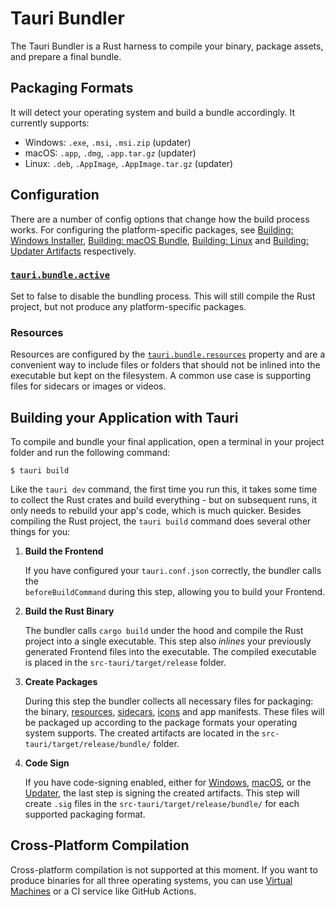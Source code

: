 # Tauri Bundler

The Tauri Bundler is a Rust harness to compile your binary, package assets, and
prepare a final bundle.

## Packaging Formats

It will detect your operating system and build a bundle accordingly. It
currently supports:

- Windows: `.exe`, `.msi`, `.msi.zip` (updater)
- macOS: `.app`, `.dmg`, `.app.tar.gz` (updater)
- Linux: `.deb`, `.AppImage`, `.AppImage.tar.gz` (updater)

## Configuration

There are a number of config options that change how the build process works. For configuring the platform-specific packages, see [Building: Windows Installer], [Building: macOS Bundle], [Building: Linux] and [Building: Updater Artifacts] respectively.

### [`tauri.bundle.active`]

Set to false to disable the bundling process. This will still compile the Rust
project, but not produce any platform-specific packages.

### Resources

Resources are configured by the [`tauri.bundle.resources`] property and are a
convenient way to include files or folders that should not be inlined into the
executable but kept on the filesystem. A common use case is supporting files for
sidecars or images or videos.

## Building your Application with Tauri

To compile and bundle your final application, open a terminal in your project
folder and run the following command:

```console
$ tauri build
```

Like the `tauri dev` command, the first time you run this, it takes some time to
collect the Rust crates and build everything - but on subsequent runs, it only
needs to rebuild your app's code, which is much quicker. Besides compiling the
Rust project, the `tauri build` command does several other things for you:

1. **Build the Frontend**

   If you have configured your `tauri.conf.json` correctly, the bundler calls
   the <br> `beforeBuildCommand` during this step, allowing you to build your
   Frontend.

2. **Build the Rust Binary**

   The bundler calls `cargo build` under the hood and compile the Rust project
   into a single executable. This step also _inlines_ your previously generated
   Frontend files into the executable. The compiled executable is placed in the
   `src-tauri/target/release` folder.

3. **Create Packages**

   During this step the bundler collects all necessary files for packaging: the
   binary, [resources], [sidecars], [icons] and app manifests. These files will
   be packaged up according to the package formats your operating system
   supports. The created artifacts are located in the
   `src-tauri/target/release/bundle/` folder.

4. **Code Sign**

   If you have code-signing enabled, either for [Windows][windows code signing],
   [macOS][macos code signing], or the [Updater][signing updates], the last step
   is signing the created artifacts. This step will create `.sig` files in the
   `src-tauri/target/release/bundle/` for each supported packaging format.

## Cross-Platform Compilation

Cross-platform compilation is not supported at this moment. If you want to
produce binaries for all three operating systems, you can use [Virtual Machines]
or a CI service like GitHub Actions.

[Building: Windows Installer]: windows-installer.md
[Building: macOS Bundle]: macos-bundle.md
[Building: Linux]: linux.md
[Building: Updater Artifacts]: updater-artifacts.md
[`tauri.bundle.active`]: /docs/api/config#tauri.bundle.active
[`tauri.bundle.resources`]: /docs/api/config#tauri.bundle.resources
[resources]: /docs/api/config#tauri.bundle.resources
[sidecars]: /docs/api/config#tauri.bundle.externalBin
[icons]: icons.md
[windows code signing]: ../distribution/windows.md#code-signing
[macos code signing]: ../distributing/macos.md#code-signing
[signing updates]: ../distributing/updater.md#signing-updates
[virtual machines]: ../development/vms.md
